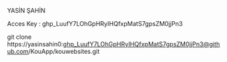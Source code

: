 YASİN ŞAHİN

Acces Key :  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  

  
git clone https://yasinsahin0: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@github.com/KouApp/kouwebsites.git